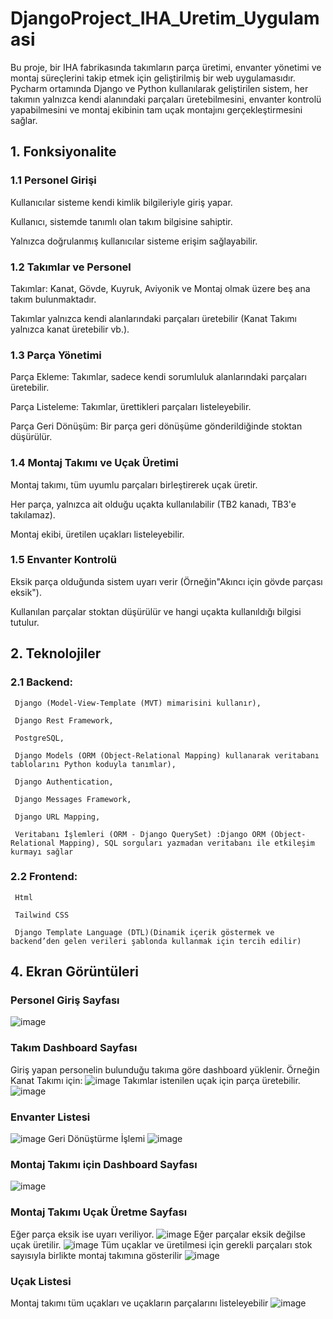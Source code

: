 # DjangoProject_IHA_Uretim_Uygulamasi

Bu proje, bir IHA fabrikasında takımların parça üretimi, envanter yönetimi ve montaj süreçlerini takip etmek için geliştirilmiş bir web uygulamasıdır. Pycharm ortamında Django ve Python kullanılarak geliştirilen sistem, her takımın yalnızca kendi alanındaki parçaları üretebilmesini, envanter kontrolü yapabilmesini ve montaj ekibinin tam uçak montajını gerçekleştirmesini sağlar.

## 1. Fonksiyonalite

   ### 1.1 Personel Girişi

   Kullanıcılar sisteme kendi kimlik bilgileriyle giriş yapar.

   Kullanıcı, sistemde tanımlı olan takım bilgisine sahiptir.

   Yalnızca doğrulanmış kullanıcılar sisteme erişim sağlayabilir.

   ### 1.2 Takımlar ve Personel

   Takımlar: Kanat, Gövde, Kuyruk, Aviyonik ve Montaj olmak üzere beş ana takım bulunmaktadır.

   Takımlar yalnızca kendi alanlarındaki parçaları üretebilir (Kanat Takımı yalnızca kanat üretebilir vb.).

   ### 1.3 Parça Yönetimi

   Parça Ekleme: Takımlar, sadece kendi sorumluluk alanlarındaki parçaları üretebilir.

   Parça Listeleme: Takımlar, ürettikleri parçaları listeleyebilir.

   Parça Geri Dönüşüm: Bir parça geri dönüşüme gönderildiğinde stoktan düşürülür.

   ### 1.4 Montaj Takımı ve Uçak Üretimi

   Montaj takımı, tüm uyumlu parçaları birleştirerek uçak üretir.

   Her parça, yalnızca ait olduğu uçakta kullanılabilir (TB2 kanadı, TB3'e takılamaz).

   Montaj ekibi, üretilen uçakları listeleyebilir.

   ### 1.5 Envanter Kontrolü

   Eksik parça olduğunda sistem uyarı verir (Örneğin"Akıncı için gövde parçası eksik").

   Kullanılan parçalar stoktan düşürülür ve hangi uçakta kullanıldığı bilgisi tutulur.

## 2. Teknolojiler

   ### 2.1 Backend:
     Django (Model-View-Template (MVT) mimarisini kullanır),

     Django Rest Framework,
   
     PostgreSQL,

     Django Models (ORM (Object-Relational Mapping) kullanarak veritabanı tablolarını Python koduyla tanımlar),
   
     Django Authentication,

     Django Messages Framework,

     Django URL Mapping,

     Veritabanı İşlemleri (ORM - Django QuerySet) :Django ORM (Object-Relational Mapping), SQL sorguları yazmadan veritabanı ile etkileşim kurmayı sağlar 

   ### 2.2 Frontend:
     Html

     Tailwind CSS

     Django Template Language (DTL)(Dinamik içerik göstermek ve backend’den gelen verileri şablonda kullanmak için tercih edilir)

## 4. Ekran Görüntüleri

### Personel Giriş Sayfası
![image](https://github.com/user-attachments/assets/9cc8a1b2-8119-44e7-838a-196f3718cd77)

### Takım Dashboard Sayfası

Giriş yapan personelin bulunduğu takıma göre dashboard yüklenir. Örneğin Kanat Takımı için:
![image](https://github.com/user-attachments/assets/2fc616c2-0660-4ab8-800c-42f7bb1daafc)
Takımlar istenilen uçak için parça üretebilir. 
![image](https://github.com/user-attachments/assets/d5367a35-ca7b-41fc-835d-81bba099a4dd)

### Envanter Listesi
![image](https://github.com/user-attachments/assets/402e1874-ec4c-46f5-b772-eb39f83fd3fa)
Geri Dönüştürme İşlemi
![image](https://github.com/user-attachments/assets/92529d59-9b29-4600-bb82-17a4258b90b4)

### Montaj Takımı için Dashboard Sayfası
![image](https://github.com/user-attachments/assets/7476b67e-2a8a-45c6-9696-e1e66647824d)

### Montaj Takımı Uçak Üretme Sayfası

Eğer parça eksik ise uyarı veriliyor.
![image](https://github.com/user-attachments/assets/8609b846-ca57-49ac-9461-fa0dcb77f972)
Eğer parçalar eksik değilse uçak üretilir.
![image](https://github.com/user-attachments/assets/6214d446-4286-4271-bb35-fa8ec2e43a0f)
Tüm uçaklar ve üretilmesi için gerekli parçaları stok sayısıyla birlikte montaj takımına gösterilir
![image](https://github.com/user-attachments/assets/69cbfec8-f5f3-499f-b1e7-bc4acbfd18ab)

### Uçak Listesi

Montaj takımı tüm uçakları ve uçakların parçalarını listeleyebilir
![image](https://github.com/user-attachments/assets/096e0980-dea8-4519-94d9-d364c1f72b58)
